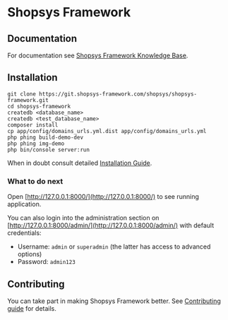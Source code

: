 # Shopsys Framework

## Documentation
For documentation see [Shopsys Framework Knowledge Base](docs/index.md).

## Installation
```
git clone https://git.shopsys-framework.com/shopsys/shopsys-framework.git
cd shopsys-framework
createdb <database_name>
createdb <test_database_name>
composer install
cp app/config/domains_urls.yml.dist app/config/domains_urls.yml
php phing build-demo-dev
php phing img-demo
php bin/console server:run
```

When in doubt consult detailed [Installation Guide](docs/introduction/installation-guide.md).

### What to do next
Open [http://127.0.0.1:8000/](http://127.0.0.1:8000/) to see running application.

You can also login into the administration section on [http://127.0.0.1:8000/admin/](http://127.0.0.1:8000/admin/) with default credentials:
* Username: `admin` or `superadmin` (the latter has access to advanced options)
* Password: `admin123`

## Contributing
You can take part in making Shopsys Framework better. See [Contributing guide](CONTRIBUTING.md) for details. 
